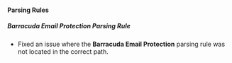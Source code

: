 
#### Parsing Rules

##### Barracuda Email Protection Parsing Rule

- Fixed an issue where the **Barracuda Email Protection** parsing rule was not located in the correct path.